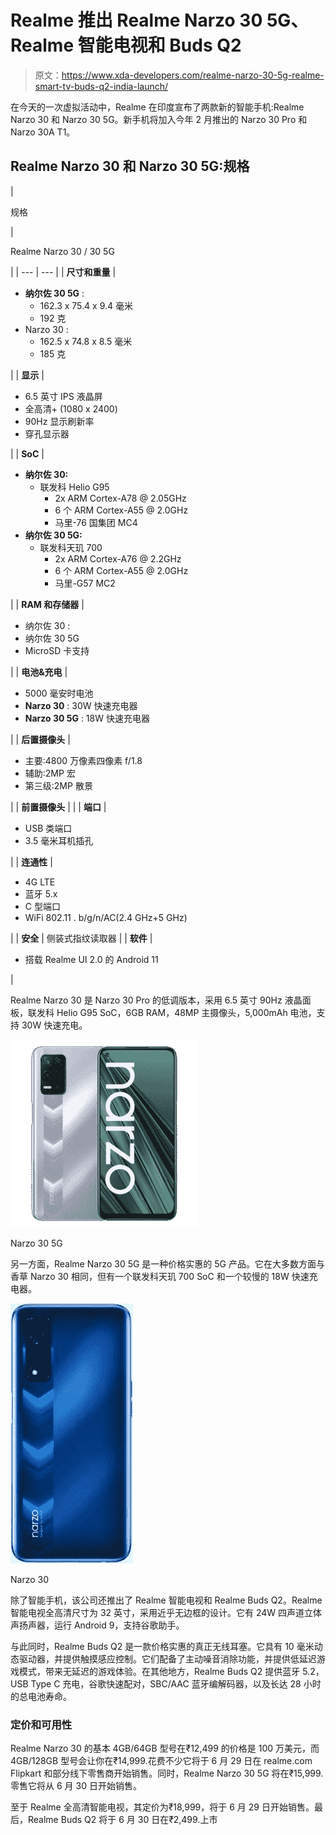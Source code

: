 # Realme 推出 Realme Narzo 30 5G、Realme 智能电视和 Buds Q2

> 原文：<https://www.xda-developers.com/realme-narzo-30-5g-realme-smart-tv-buds-q2-india-launch/>

在今天的一次虚拟活动中，Realme 在印度宣布了两款新的智能手机:Realme Narzo 30 和 Narzo 30 5G。新手机将加入今年 2 月推出的 Narzo 30 Pro 和 Narzo 30A T1。

## Realme Narzo 30 和 Narzo 30 5G:规格

| 

规格

 | 

Realme Narzo 30 / 30 5G

 |
| --- | --- |
| **尺寸和重量** | 

*   **纳尔佐 30 5G** :
    *   162.3 x 75.4 x 9.4 毫米
    *   192 克
*   Narzo 30 :
    *   162.5 x 74.8 x 8.5 毫米
    *   185 克

 |
| **显示** | 

*   6.5 英寸 IPS 液晶屏
*   全高清+ (1080 x 2400)
*   90Hz 显示刷新率
*   穿孔显示器

 |
| **SoC** | 

*   **纳尔佐 30:**
    *   联发科 Helio G95
        *   2x ARM Cortex-A78 @ 2.05GHz
        *   6 个 ARM Cortex-A55 @ 2.0GHz
        *   马里-76 国集团 MC4
*   **纳尔佐 30 5G:**
    *   联发科天玑 700
        *   2x ARM Cortex-A76 @ 2.2GHz
        *   6 个 ARM Cortex-A55 @ 2.0GHz
        *   马里-G57 MC2

 |
| **RAM 和存储器** | 

*   纳尔佐 30 :
*   纳尔佐 30 5G
*   MicroSD 卡支持

 |
| **电池&充电** | 

*   5000 毫安时电池
*   **Narzo 30** : 30W 快速充电器
*   **Narzo 30 5G** : 18W 快速充电器

 |
| **后置摄像头** | 

*   主要:4800 万像素四像素 f/1.8
*   辅助:2MP 宏
*   第三级:2MP 散景

 |
| **前置摄像头** |  |
| **端口** | 

*   USB 类端口
*   3.5 毫米耳机插孔

 |
| **连通性** | 

*   4G LTE
*   蓝牙 5.x
*   C 型端口
*   WiFi 802.11 . b/g/n/AC(2.4 GHz+5 GHz)

 |
| **安全** | 侧装式指纹读取器 |
| **软件** | 

*   搭载 Realme UI 2.0 的 Android 11

 |

Realme Narzo 30 是 Narzo 30 Pro 的低调版本，采用 6.5 英寸 90Hz 液晶面板，联发科 Helio G95 SoC，6GB RAM，48MP 主摄像头，5,000mAh 电池，支持 30W 快速充电。

 <picture>![Realme Narzo 30 5G front and back](img/41008c80dc1e8b3ab39cc9578dbd0d1c.png)</picture> 

Narzo 30 5G

另一方面，Realme Narzo 30 5G 是一种价格实惠的 5G 产品。它在大多数方面与香草 Narzo 30 相同，但有一个联发科天玑 700 SoC 和一个较慢的 18W 快速充电器。

 <picture>![Realme Narzo 30 back](img/0690abd1bf8067491ef83c0969aa3b5d.png)</picture> 

Narzo 30

除了智能手机，该公司还推出了 Realme 智能电视和 Realme Buds Q2。Realme 智能电视全高清尺寸为 32 英寸，采用近乎无边框的设计。它有 24W 四声道立体声扬声器，运行 Android 9，支持谷歌助手。

与此同时，Realme Buds Q2 是一款价格实惠的真正无线耳塞。它具有 10 毫米动态驱动器，并提供触摸感应控制。它们配备了主动噪音消除功能，并提供低延迟游戏模式，带来无延迟的游戏体验。在其他地方，Realme Buds Q2 提供蓝牙 5.2，USB Type C 充电，谷歌快速配对，SBC/AAC 蓝牙编解码器，以及长达 28 小时的总电池寿命。

### 定价和可用性

Realme Narzo 30 的基本 4GB/64GB 型号在₹12,499 的价格是 100 万美元，而 4GB/128GB 型号会让你在₹14,999.花费不少它将于 6 月 29 日在 realme.com Flipkart 和部分线下零售商开始销售。同时，Realme Narzo 30 5G 将在₹15,999.零售它将从 6 月 30 日开始销售。

至于 Realme 全高清智能电视，其定价为₹18,999，将于 6 月 29 日开始销售。最后，Realme Buds Q2 将于 6 月 30 日在₹2,499.上市